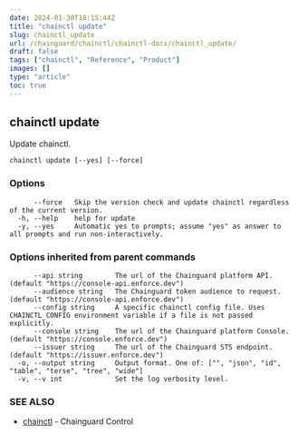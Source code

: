 ```yaml
---
date: 2024-01-30T18:15:44Z
title: "chainctl update"
slug: chainctl_update
url: /chainguard/chainctl/chainctl-docs/chainctl_update/
draft: false
tags: ["chainctl", "Reference", "Product"]
images: []
type: "article"
toc: true
---
```

## chainctl update

Update chainctl.

```
chainctl update [--yes] [--force]
```

### Options

```
      --force   Skip the version check and update chainctl regardless of the current version.
  -h, --help    help for update
  -y, --yes     Automatic yes to prompts; assume "yes" as answer to all prompts and run non-interactively.
```

### Options inherited from parent commands

```
      --api string        The url of the Chainguard platform API. (default "https://console-api.enforce.dev")
      --audience string   The Chainguard token audience to request. (default "https://console-api.enforce.dev")
      --config string     A specific chainctl config file. Uses CHAINCTL_CONFIG environment variable if a file is not passed explicitly.
      --console string    The url of the Chainguard platform Console. (default "https://console.enforce.dev")
      --issuer string     The url of the Chainguard STS endpoint. (default "https://issuer.enforce.dev")
  -o, --output string     Output format. One of: ["", "json", "id", "table", "terse", "tree", "wide"]
  -v, --v int             Set the log verbosity level.
```

### SEE ALSO

* [chainctl](/chainguard/chainctl/chainctl-docs/chainctl/)	 - Chainguard Control

